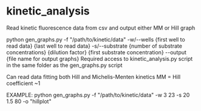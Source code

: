 # kinetic_analysis
Read kinetic fluorescence data from csv and output either MM or Hill graph

python gen_graphs.py -f "/path/to/kinetic/data" -w/--wells {first well to read data} {last well to read data} -s/--substrate {number of substrate concentrations} {dilution factor} {first substrate concentration} --output {file name for output graphs}
Required access to kinetic_analysis.py script in the same folder as the gen_graphs.py script

Can read data fitting both Hill and Michelis-Menten kinetics
  MM = Hill coefficient ~1 

EXAMPLE:
python gen_graphs.py -f "/path/to/kinetic/data" -w 3 23 -s 20 1.5 80 -o "hillplot"
